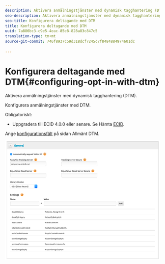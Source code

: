 ```yaml
---
description: Aktivera anmälningstjänster med dynamisk tagghantering (DTM).
seo-description: Aktivera anmälningstjänster med dynamisk tagghantering (DTM).
seo-title: Konfigurera deltagande med DTM
title: Konfigurera deltagande med DTM
uuid: 7a886bc3-c9e5-4eac-85e8-828a83c847c5
translation-type: tm+mt
source-git-commit: 746f8937c59d318dcf7245c7f8484884974601dc

---
```



# Konfigurera deltagande med DTM{#configuring-opt-in-with-dtm}

Aktivera anmälningstjänster med dynamisk tagghantering (DTM).

Konfigurera anmälningstjänster med DTM.

Obligatoriskt:

* Uppgradera till ECID 4.0.0 eller senare. Se Hämta [ECID](https://github.com/Adobe-Marketing-Cloud/id-service/releases).

Ange [konfigurationsfält](/help/implementation-guides/opt-in-service/api.md) på sidan Allmänt DTM.

![](assets/DTM-example.png)
